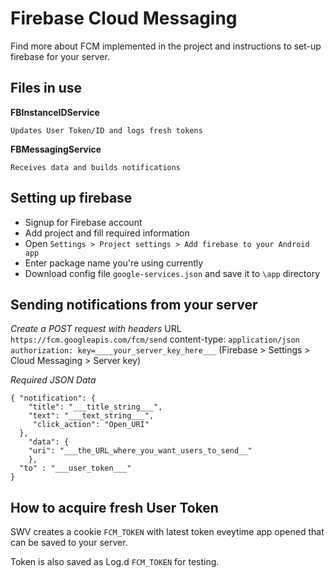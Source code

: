 # Firebase Cloud Messaging

Find more about FCM implemented in the project and instructions to set-up firebase for your server.

## Files in use

**FBInstanceIDService**
```
Updates User Token/ID and logs fresh tokens
```

**FBMessagingService**
```
Receives data and builds notifications
```

## Setting up firebase
* Signup for Firebase account
* Add project and fill required information
* Open `Settings > Project settings > Add firebase to your Android app`
* Enter package name you're using currently
* Download config file `google-services.json` and save it to `\app` directory

## Sending notifications from your server
*Create a POST request with headers*
URL `https://fcm.googleapis.com/fcm/send`
content-type: `application/json`
`authorization: key=____your_server_key_here___` (Firebase > Settings > Cloud Messaging > Server key)

*Required JSON Data*
```
{ "notification": {
    "title": "___title_string___",
    "text": "___text_string___",
     "click_action": "Open_URI"
  },
    "data": {
    "uri": "___the_URL_where_you_want_users_to_send__"
    },
  "to" : "___user_token___"
}
```

## How to acquire fresh User Token
SWV creates a cookie `FCM_TOKEN` with latest token eveytime app opened that can be saved to your server.

Token is also saved as Log.d `FCM_TOKEN` for testing.
